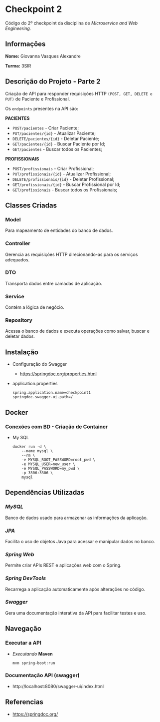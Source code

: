 # Checkpoint 2

Código do 2º checkpoint da disciplina de *Microservice and Web Engineering.*

## Informações 

**Nome:** Giovanna Vasques Alexandre

**Turma:** 3SIR

## Descrição do Projeto - Parte 2

Criação de API para responder requisições HTTP ``(POST, GET, DELETE e PUT)`` de Paciente e Profissional.

Os ``endpoints`` presentes na API são:

**PACIENTES**
- ``POST/pacientes`` - Criar Paciente;
- ``PUT/pacientes/{id}`` - Atualizar Paciente; 
- ``DELETE/pacientes/{id}`` - Deletar Paciente;
- ``GET/pacientes/{id}`` - Buscar Paciente por Id;
- ``GET/pacientes`` - Buscar todos os Pacientes;

**PROFISSIONAIS**
- ``POST/profissionais`` - Criar Profissional;
- ``PUT/profissionais/{id}`` - Atualizar Profissional; 
- ``DELETE/profissionais/{id}`` - Deletar Profissional;
- ``GET/profissionais/{id}`` - Buscar Profissional por Id;
- ``GET/profissionais`` - Buscar todos os Profissionais;

## Classes Criadas

### Model

Para mapeamento de entidades do banco de dados.

### Controller

Gerencia as requisições HTTP direcionando-as para os serviços adequados.

### DTO

Transporta dados entre camadas de aplicação.

### Service

Contém a lógica de negócio.

### Repository

Acessa o banco de dados e executa operações como salvar, buscar e deletar dados.

## Instalação

- Configuração do Swagger
    - https://springdoc.org/properties.html

- application.properties
    
    ```
    spring.application.name=checkpoint1
    springdoc.swagger-ui.path=/
    ```

## Docker 

### Conexões com BD - Criação de Container

- My SQL

	```
	docker run -d \
		--name mysql \
		--rm \
		-e MYSQL_ROOT_PASSWORD=root_pwd \
		-e MYSQL_USER=new_user \
		-e MYSQL_PASSWORD=my_pwd \
		-p 3306:3306 \
		mysql
	```

## Dependências Utilizadas

### *MySQL*
Banco de dados usado para armazenar as informações da aplicação.

### *JPA*
Facilita o uso de objetos Java para acessar e manipular dados no banco.

### *Spring Web*
Permite criar APIs REST e aplicações web com o Spring.

### *Spring DevTools*
Recarrega a aplicação automaticamente após alterações no código.

### *Swagger*
Gera uma documentação interativa da API para facilitar testes e uso.


## Navegação

### Executar a API
- *Executando* **Maven**

    ```
    mvn spring-boot:run
    ```

### Documentação API (swagger)
	
- http://localhost:8080/swagger-ui/index.html

## Referencias

- https://springdoc.org/